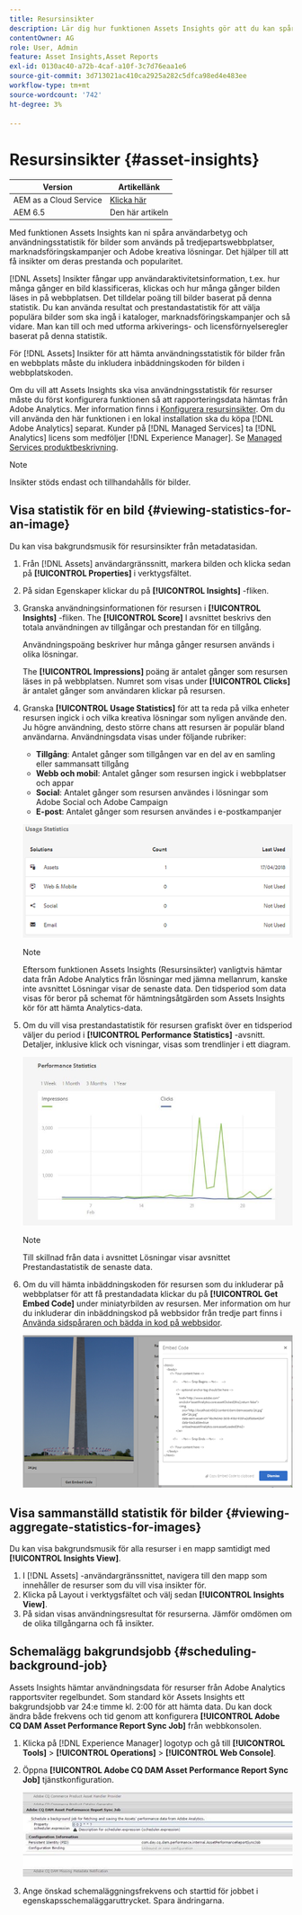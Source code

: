 ```yaml
---
title: Resursinsikter
description: Lär dig hur funktionen Assets Insights gör att du kan spåra användarbetyg och användningsstatistik för bilder som används på tredjepartswebbplatser, marknadsföringskampanjer och Adobe kreativa lösningar.
contentOwner: AG
role: User, Admin
feature: Asset Insights,Asset Reports
exl-id: 0130ac40-a72b-4caf-a10f-3c7d76eaa1e6
source-git-commit: 3d713021ac410ca2925a282c5dfca98ed4e483ee
workflow-type: tm+mt
source-wordcount: '742'
ht-degree: 3%

---
```


# Resursinsikter {#asset-insights}

| Version | Artikellänk |
| -------- | ---------------------------- |
| AEM as a Cloud Service | [Klicka här](https://experienceleague.adobe.com/docs/experience-manager-cloud-service/content/assets/manage/assets-insights.html?lang=en) |
| AEM 6.5 | Den här artikeln |

Med funktionen Assets Insights kan ni spåra användarbetyg och användningsstatistik för bilder som används på tredjepartswebbplatser, marknadsföringskampanjer och Adobe kreativa lösningar. Det hjälper till att få insikter om deras prestanda och popularitet.

[!DNL Assets] Insikter fångar upp användaraktivitetsinformation, t.ex. hur många gånger en bild klassificeras, klickas och hur många gånger bilden läses in på webbplatsen. Det tilldelar poäng till bilder baserat på denna statistik. Du kan använda resultat och prestandastatistik för att välja populära bilder som ska ingå i kataloger, marknadsföringskampanjer och så vidare. Man kan till och med utforma arkiverings- och licensförnyelseregler baserat på denna statistik.

För [!DNL Assets] Insikter för att hämta användningsstatistik för bilder från en webbplats måste du inkludera inbäddningskoden för bilden i webbplatskoden.

Om du vill att Assets Insights ska visa användningsstatistik för resurser måste du först konfigurera funktionen så att rapporteringsdata hämtas från Adobe Analytics. Mer information finns i [Konfigurera resursinsikter](/help/assets/configure-asset-insights.md). Om du vill använda den här funktionen i en lokal installation ska du köpa [!DNL Adobe Analytics] separat. Kunder på [!DNL Managed Services] ta [!DNL Analytics] licens som medföljer [!DNL Experience Manager]. Se [Managed Services produktbeskrivning](https://helpx.adobe.com/legal/product-descriptions/adobe-experience-manager-managed-services.html).

>[!NOTE]
>
>Insikter stöds endast och tillhandahålls för bilder.

## Visa statistik för en bild {#viewing-statistics-for-an-image}

Du kan visa bakgrundsmusik för resursinsikter från metadatasidan.

1. Från [!DNL Assets] användargränssnitt, markera bilden och klicka sedan på **[!UICONTROL Properties]** i verktygsfältet.
1. På sidan Egenskaper klickar du på **[!UICONTROL Insights]** -fliken.
1. Granska användningsinformationen för resursen i **[!UICONTROL Insights]** -fliken. The **[!UICONTROL Score]** I avsnittet beskrivs den totala användningen av tillgångar och prestandan för en tillgång.

   Användningspoäng beskriver hur många gånger resursen används i olika lösningar.

   The **[!UICONTROL Impressions]** poäng är antalet gånger som resursen läses in på webbplatsen. Numret som visas under **[!UICONTROL Clicks]** är antalet gånger som användaren klickar på resursen.

1. Granska **[!UICONTROL Usage Statistics]** för att ta reda på vilka enheter resursen ingick i och vilka kreativa lösningar som nyligen använde den. Ju högre användning, desto större chans att resursen är populär bland användarna. Användningsdata visas under följande rubriker:

   * **Tillgång**: Antalet gånger som tillgången var en del av en samling eller sammansatt tillgång
   * **Webb och mobil**: Antalet gånger som resursen ingick i webbplatser och appar
   * **Social**: Antalet gånger som resursen användes i lösningar som Adobe Social och Adobe Campaign
   * **E-post**: Antalet gånger som resursen användes i e-postkampanjer

   ![användningsstatistik](assets/usage_statistics.png)

   >[!NOTE]
   >
   >Eftersom funktionen Assets Insights (Resursinsikter) vanligtvis hämtar data från Adobe Analytics från lösningar med jämna mellanrum, kanske inte avsnittet Lösningar visar de senaste data. Den tidsperiod som data visas för beror på schemat för hämtningsåtgärden som Assets Insights kör för att hämta Analytics-data.

1. Om du vill visa prestandastatistik för resursen grafiskt över en tidsperiod väljer du period i **[!UICONTROL Performance Statistics]** -avsnitt. Detaljer, inklusive klick och visningar, visas som trendlinjer i ett diagram.

   ![chlimage_1-3](assets/chlimage_1-3.jpeg)

   >[!NOTE]
   >
   >Till skillnad från data i avsnittet Lösningar visar avsnittet Prestandastatistik de senaste data.

1. Om du vill hämta inbäddningskoden för resursen som du inkluderar på webbplatser för att få prestandadata klickar du på **[!UICONTROL Get Embed Code]** under miniatyrbilden av resursen. Mer information om hur du inkluderar din inbäddningskod på webbsidor från tredje part finns i [Använda sidspåraren och bädda in kod på webbsidor](/help/assets/use-page-tracker.md).

   ![chlimage_1-98](assets/chlimage_1-303.png)

## Visa sammanställd statistik för bilder {#viewing-aggregate-statistics-for-images}

Du kan visa bakgrundsmusik för alla resurser i en mapp samtidigt med **[!UICONTROL Insights View]**.

1. I [!DNL Assets] -användargränssnittet, navigera till den mapp som innehåller de resurser som du vill visa insikter för.
1. Klicka på Layout i verktygsfältet och välj sedan **[!UICONTROL Insights View]**.
1. På sidan visas användningsresultat för resurserna. Jämför omdömen om de olika tillgångarna och få insikter.

## Schemalägg bakgrundsjobb {#scheduling-background-job}

Assets Insights hämtar användningsdata för resurser från Adobe Analytics rapportsviter regelbundet. Som standard kör Assets Insights ett bakgrundsjobb var 24:e timme kl. 2:00 för att hämta data. Du kan dock ändra både frekvens och tid genom att konfigurera **[!UICONTROL Adobe CQ DAM Asset Performance Report Sync Job]** från webbkonsolen.

1. Klicka på [!DNL Experience Manager] logotyp och gå till **[!UICONTROL Tools]** > **[!UICONTROL Operations]** > **[!UICONTROL Web Console]**.
1. Öppna **[!UICONTROL Adobe CQ DAM Asset Performance Report Sync Job]** tjänstkonfiguration.

   ![chlimage_1-99](assets/chlimage_1-304.png)

1. Ange önskad schemaläggningsfrekvens och starttid för jobbet i egenskapsschemaläggaruttrycket. Spara ändringarna.
